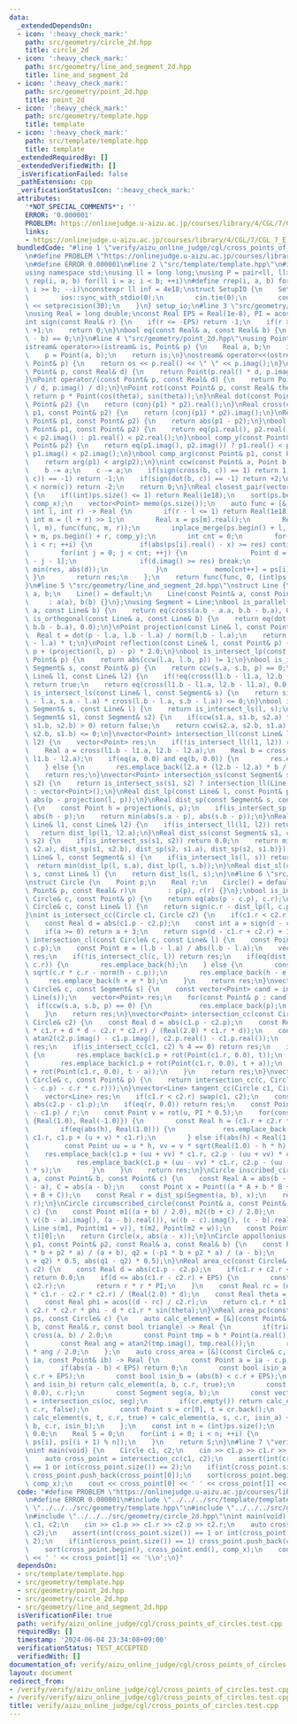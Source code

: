 ```yaml
---
data:
  _extendedDependsOn:
  - icon: ':heavy_check_mark:'
    path: src/geometry/circle_2d.hpp
    title: circle_2d
  - icon: ':heavy_check_mark:'
    path: src/geometry/line_and_segment_2d.hpp
    title: line_and_segment_2d
  - icon: ':heavy_check_mark:'
    path: src/geometry/point_2d.hpp
    title: point_2d
  - icon: ':heavy_check_mark:'
    path: src/geometry/template.hpp
    title: template
  - icon: ':heavy_check_mark:'
    path: src/template/template.hpp
    title: template
  _extendedRequiredBy: []
  _extendedVerifiedWith: []
  _isVerificationFailed: false
  _pathExtension: cpp
  _verificationStatusIcon: ':heavy_check_mark:'
  attributes:
    '*NOT_SPECIAL_COMMENTS*': ''
    ERROR: '0.000001'
    PROBLEM: https://onlinejudge.u-aizu.ac.jp/courses/library/4/CGL/7/CGL_7_E
    links:
    - https://onlinejudge.u-aizu.ac.jp/courses/library/4/CGL/7/CGL_7_E
  bundledCode: "#line 1 \"verify/aizu_online_judge/cgl/cross_points_of_circles.test.cpp\"\
    \n#define PROBLEM \"https://onlinejudge.u-aizu.ac.jp/courses/library/4/CGL/7/CGL_7_E\"\
    \n#define ERROR 0.000001\n#line 2 \"src/template/template.hpp\"\n#include <bits/stdc++.h>\n\
    using namespace std;\nusing ll = long long;\nusing P = pair<ll, ll>;\n#define\
    \ rep(i, a, b) for(ll i = a; i < b; ++i)\n#define rrep(i, a, b) for(ll i = a;\
    \ i >= b; --i)\nconstexpr ll inf = 4e18;\nstruct SetupIO {\n    SetupIO() {\n\
    \        ios::sync_with_stdio(0);\n        cin.tie(0);\n        cout << fixed\
    \ << setprecision(30);\n    }\n} setup_io;\n#line 3 \"src/geometry/template.hpp\"\
    \nusing Real = long double;\nconst Real EPS = Real(1e-8), PI = acos(Real(-1.0));\n\
    int sign(const Real& r) {\n    if(r <= -EPS) return -1;\n    if(r >= +EPS) return\
    \ +1;\n    return 0;\n}\nbool eq(const Real& a, const Real& b) {\n    return sign(a\
    \ - b) == 0;\n}\n#line 4 \"src/geometry/point_2d.hpp\"\nusing Point = complex<Real>;\n\
    istream& operator>>(istream& is, Point& p) {\n    Real a, b;\n    is >> a >> b;\n\
    \    p = Point(a, b);\n    return is;\n}\nostream& operator<<(ostream& os, const\
    \ Point& p) {\n    return os << p.real() << \" \" << p.imag();\n}\nPoint operator*(const\
    \ Point& p, const Real& d) {\n    return Point(p.real() * d, p.imag() * d);\n\
    }\nPoint operator/(const Point& p, const Real& d) {\n    return Point(p.real()\
    \ / d, p.imag() / d);\n}\nPoint rot(const Point& p, const Real& theta) {\n   \
    \ return p * Point(cos(theta), sin(theta));\n}\nReal dot(const Point& p1, const\
    \ Point& p2) {\n    return (conj(p1) * p2).real();\n}\nReal cross(const Point&\
    \ p1, const Point& p2) {\n    return (conj(p1) * p2).imag();\n}\nReal dist(const\
    \ Point& p1, const Point& p2) {\n    return abs(p1 - p2);\n}\nbool comp_x(const\
    \ Point& p1, const Point& p2) {\n    return eq(p1.real(), p2.real()) ? p1.imag()\
    \ < p2.imag() : p1.real() < p2.real();\n}\nbool comp_y(const Point& p1, const\
    \ Point& p2) {\n    return eq(p1.imag(), p2.imag()) ? p1.real() < p2.real() :\
    \ p1.imag() < p2.imag();\n}\nbool comp_arg(const Point& p1, const Point& p2) {\n\
    \    return arg(p1) < arg(p2);\n}\nint ccw(const Point& a, Point b, Point c) {\n\
    \    b -= a;\n    c -= a;\n    if(sign(cross(b, c)) == 1) return 1;\n    if(sign(cross(b,\
    \ c)) == -1) return -1;\n    if(sign(dot(b, c)) == -1) return +2;\n    if(norm(b)\
    \ < norm(c)) return -2;\n    return 0;\n}\nReal closest_pair(vector<Point> ps)\
    \ {\n    if((int)ps.size() <= 1) return Real(1e18);\n    sort(ps.begin(), ps.end(),\
    \ comp_x);\n    vector<Point> memo(ps.size());\n    auto func = [&](auto& func,\
    \ int l, int r) -> Real {\n        if(r - l <= 1) return Real(1e18);\n       \
    \ int m = (l + r) >> 1;\n        Real x = ps[m].real();\n        Real res = min(func(func,\
    \ l, m), func(func, m, r));\n        inplace_merge(ps.begin() + l, ps.begin()\
    \ + m, ps.begin() + r, comp_y);\n        int cnt = 0;\n        for(int i = l;\
    \ i < r; ++i) {\n            if(abs(ps[i].real() - x) >= res) continue;\n    \
    \        for(int j = 0; j < cnt; ++j) {\n                Point d = ps[i] - memo[cnt\
    \ - j - 1];\n                if(d.imag() >= res) break;\n                res =\
    \ min(res, abs(d));\n            }\n            memo[cnt++] = ps[i];\n       \
    \ }\n        return res;\n    };\n    return func(func, 0, (int)ps.size());\n\
    }\n#line 5 \"src/geometry/line_and_segment_2d.hpp\"\nstruct Line {\n    Point\
    \ a, b;\n    Line() = default;\n    Line(const Point& a, const Point& b)\n   \
    \     : a(a), b(b) {}\n};\nusing Segment = Line;\nbool is_parallel(const Line&\
    \ a, const Line& b) {\n    return eq(cross(a.b - a.a, b.b - b.a), 0.0);\n}\nbool\
    \ is_orthogonal(const Line& a, const Line& b) {\n    return eq(dot(a.b - a.a,\
    \ b.b - b.a), 0.0);\n}\nPoint projection(const Line& l, const Point& p) {\n  \
    \  Real t = dot(p - l.a, l.b - l.a) / norm(l.b - l.a);\n    return l.a + (l.b\
    \ - l.a) * t;\n}\nPoint reflection(const Line& l, const Point& p) {\n    return\
    \ p + (projection(l, p) - p) * 2.0;\n}\nbool is_intersect_lp(const Line& l, const\
    \ Point& p) {\n    return abs(ccw(l.a, l.b, p)) != 1;\n}\nbool is_intersect_sp(const\
    \ Segment& s, const Point& p) {\n    return ccw(s.a, s.b, p) == 0;\n}\nbool is_intersect_ll(const\
    \ Line& l1, const Line& l2) {\n    if(!eq(cross(l1.b - l1.a, l2.b - l2.a), 0.0))\
    \ return true;\n    return eq(cross(l1.b - l1.a, l2.b - l1.a), 0.0);\n}\nbool\
    \ is_intersect_ls(const Line& l, const Segment& s) {\n    return sign(cross(l.b\
    \ - l.a, s.a - l.a) * cross(l.b - l.a, s.b - l.a)) <= 0;\n}\nbool is_intersect_sl(const\
    \ Segment& s, const Line& l) {\n    return is_intersect_ls(l, s);\n}\nbool is_intersect_ss(const\
    \ Segment& s1, const Segment& s2) {\n    if(ccw(s1.a, s1.b, s2.a) * ccw(s1.a,\
    \ s1.b, s2.b) > 0) return false;\n    return ccw(s2.a, s2.b, s1.a) * ccw(s2.a,\
    \ s2.b, s1.b) <= 0;\n}\nvector<Point> intersection_ll(const Line& l1, const Line&\
    \ l2) {\n    vector<Point> res;\n    if(!is_intersect_ll(l1, l2)) return res;\n\
    \    Real a = cross(l1.b - l1.a, l2.b - l2.a);\n    Real b = cross(l1.b - l1.a,\
    \ l1.b - l2.a);\n    if(eq(a, 0.0) and eq(b, 0.0)) {\n        res.emplace_back(l2.a);\n\
    \    } else {\n        res.emplace_back(l2.a + (l2.b - l2.a) * b / a);\n    }\n\
    \    return res;\n}\nvector<Point> intersection_ss(const Segment& s1, const Segment&\
    \ s2) {\n    return is_intersect_ss(s1, s2) ? intersection_ll(Line(s1), Line(s2))\
    \ : vector<Point>();\n}\nReal dist_lp(const Line& l, const Point& p) {\n    return\
    \ abs(p - projection(l, p));\n}\nReal dist_sp(const Segment& s, const Point& p)\
    \ {\n    const Point h = projection(s, p);\n    if(is_intersect_sp(s, h)) return\
    \ abs(h - p);\n    return min(abs(s.a - p), abs(s.b - p));\n}\nReal dist_ll(const\
    \ Line& l1, const Line& l2) {\n    if(is_intersect_ll(l1, l2)) return 0.0;\n \
    \   return dist_lp(l1, l2.a);\n}\nReal dist_ss(const Segment& s1, const Segment&\
    \ s2) {\n    if(is_intersect_ss(s1, s2)) return 0.0;\n    return min({dist_sp(s1,\
    \ s2.a), dist_sp(s1, s2.b), dist_sp(s2, s1.a), dist_sp(s2, s1.b)});\n}\nReal dist_ls(const\
    \ Line& l, const Segment& s) {\n    if(is_intersect_ls(l, s)) return 0.0;\n  \
    \  return min(dist_lp(l, s.a), dist_lp(l, s.b));\n}\nReal dist_sl(const Segment&\
    \ s, const Line& l) {\n    return dist_ls(l, s);\n}\n#line 6 \"src/geometry/circle_2d.hpp\"\
    \nstruct Circle {\n    Point p;\n    Real r;\n    Circle() = default;\n    Circle(const\
    \ Point& p, const Real& r)\n        : p(p), r(r) {}\n};\nbool is_intersect_cp(const\
    \ Circle& c, const Point& p) {\n    return eq(abs(p - c.p), c.r);\n}\nbool is_intersect_cl(const\
    \ Circle& c, const Line& l) {\n    return sign(c.r - dist_lp(l, c.p)) >= 0;\n\
    }\nint is_intersect_cc(Circle c1, Circle c2) {\n    if(c1.r < c2.r) swap(c1, c2);\n\
    \    const Real d = abs(c1.p - c2.p);\n    const int a = sign(d - c1.r - c2.r);\n\
    \    if(a >= 0) return a + 3;\n    return sign(d - c1.r + c2.r) + 1;\n}\nvector<Point>\
    \ intersection_cl(const Circle& c, const Line& l) {\n    const Point h = projection(l,\
    \ c.p);\n    const Point e = (l.b - l.a) / abs(l.b - l.a);\n    vector<Point>\
    \ res;\n    if(!is_intersect_cl(c, l)) return res;\n    if(eq(dist_lp(l, c.p),\
    \ c.r)) {\n        res.emplace_back(h);\n    } else {\n        const Real b =\
    \ sqrt(c.r * c.r - norm(h - c.p));\n        res.emplace_back(h - e * b);\n   \
    \     res.emplace_back(h + e * b);\n    }\n    return res;\n}\nvector<Point> intersection_cs(const\
    \ Circle& c, const Segment& s) {\n    const vector<Point> cand = intersection_cl(c,\
    \ Line(s));\n    vector<Point> res;\n    for(const Point& p : cand) {\n      \
    \  if(ccw(s.a, s.b, p) == 0) {\n            res.emplace_back(p);\n        }\n\
    \    }\n    return res;\n}\nvector<Point> intersection_cc(const Circle& c1, const\
    \ Circle& c2) {\n    const Real d = abs(c1.p - c2.p);\n    const Real a = acos((c1.r\
    \ * c1.r + d * d - c2.r * c2.r) / (Real(2.0) * c1.r * d));\n    const Real t =\
    \ atan2(c2.p.imag() - c1.p.imag(), c2.p.real() - c1.p.real());\n    vector<Point>\
    \ res;\n    if(is_intersect_cc(c1, c2) % 4 == 0) return res;\n    if(eq(a, 0.0))\
    \ {\n        res.emplace_back(c1.p + rot(Point(c1.r, 0.0), t));\n    } else {\n\
    \        res.emplace_back(c1.p + rot(Point(c1.r, 0.0), t + a));\n        res.emplace_back(c1.p\
    \ + rot(Point(c1.r, 0.0), t - a));\n    }\n    return res;\n}\nvector<Point> tangent_cp(const\
    \ Circle& c, const Point& p) {\n    return intersection_cc(c, Circle(p, sqrt(norm(p\
    \ - c.p) - c.r * c.r)));\n}\nvector<Line> tangent_cc(Circle c1, Circle c2) {\n\
    \    vector<Line> res;\n    if(c1.r < c2.r) swap(c1, c2);\n    const Real r =\
    \ abs(c2.p - c1.p);\n    if(eq(r, 0.0)) return res;\n    const Point u = (c2.p\
    \ - c1.p) / r;\n    const Point v = rot(u, PI * 0.5);\n    for(const Real s :\
    \ {Real(1.0), Real(-1.0)}) {\n        const Real h = (c1.r + c2.r * s) / r;\n\
    \        if(eq(abs(h), Real(1.0))) {\n            res.emplace_back(c1.p + u *\
    \ c1.r, c1.p + (u + v) * c1.r);\n        } else if(abs(h) < Real(1.0)) {\n   \
    \         const Point uu = u * h, vv = v * sqrt(Real(1.0) - h * h);\n        \
    \    res.emplace_back(c1.p + (uu + vv) * c1.r, c2.p - (uu + vv) * c2.r * s);\n\
    \            res.emplace_back(c1.p + (uu - vv) * c1.r, c2.p - (uu - vv) * c2.r\
    \ * s);\n        }\n    }\n    return res;\n}\nCircle inscribed_circle(const Point&\
    \ a, const Point& b, const Point& c) {\n    const Real A = abs(b - c), B = abs(c\
    \ - a), C = abs(a - b);\n    const Point x = Point((a * A + b * B + c * C) / (A\
    \ + B + C));\n    const Real r = dist_sp(Segment(a, b), x);\n    return Circle(x,\
    \ r);\n}\nCircle circumscribed_circle(const Point& a, const Point& b, const Point&\
    \ c) {\n    const Point m1((a + b) / 2.0), m2((b + c) / 2.0);\n    const Point\
    \ v((b - a).imag(), (a - b).real()), w((b - c).imag(), (c - b).real());\n    const\
    \ Line s(m1, Point(m1 + v)), t(m2, Point(m2 + w));\n    const Point x = intersection_ll(s,\
    \ t)[0];\n    return Circle(x, abs(a - x));\n}\nCircle appollonius(const Point&\
    \ p1, const Point& p2, const Real& a, const Real& b) {\n    const Point q1 = (p1\
    \ * b + p2 * a) / (a + b), q2 = (-p1 * b + p2 * a) / (a - b);\n    return Circle((q1\
    \ + q2) * 0.5, abs(q1 - q2) * 0.5);\n}\nReal area_cc(const Circle& c1, const Circle&\
    \ c2) {\n    const Real d = abs(c1.p - c2.p);\n    if(c1.r + c2.r <= d + EPS)\
    \ return 0.0;\n    if(d <= abs(c1.r - c2.r) + EPS) {\n        const Real r = min(c1.r,\
    \ c2.r);\n        return r * r * PI;\n    }\n    const Real rc = (d * d + c1.r\
    \ * c1.r - c2.r * c2.r) / (Real(2.0) * d);\n    const Real theta = acos(rc / c1.r);\n\
    \    const Real phi = acos((d - rc) / c2.r);\n    return c1.r * c1.r * theta +\
    \ c2.r * c2.r * phi - d * c1.r * sin(theta);\n}\nReal area_pc(const vector<Point>&\
    \ ps, const Circle& c) {\n    auto calc_element = [&](const Point& a, const Point&\
    \ b, const Real& r, const bool triangle) -> Real {\n        if(triangle) return\
    \ cross(a, b) / 2.0;\n        const Point tmp = b * Point(a.real(), -a.imag());\n\
    \        const Real ang = atan2(tmp.imag(), tmp.real());\n        return r * r\
    \ * ang / 2.0;\n    };\n    auto cross_area = [&](const Circle& c, const Point&\
    \ ia, const Point& ib) -> Real {\n        const Point a = ia - c.p, b = ib - c.p;\n\
    \        if(abs(a - b) < EPS) return 0;\n        const bool isin_a = (abs(a) <\
    \ c.r + EPS);\n        const bool isin_b = (abs(b) < c.r + EPS);\n        if(isin_a\
    \ and isin_b) return calc_element(a, b, c.r, true);\n        const Circle oc(Point(0.0,\
    \ 0.0), c.r);\n        const Segment seg(a, b);\n        const vector<Point> cr\
    \ = intersection_cs(oc, seg);\n        if(cr.empty()) return calc_element(a, b,\
    \ c.r, false);\n        const Point s = cr[0], t = cr.back();\n        return\
    \ calc_element(s, t, c.r, true) + calc_element(a, s, c.r, isin_a) + calc_element(t,\
    \ b, c.r, isin_b);\n    };\n    const int n = (int)ps.size();\n    if(n < 3) return\
    \ 0.0;\n    Real S = 0;\n    for(int i = 0; i < n; ++i) {\n        S += cross_area(c,\
    \ ps[i], ps[(i + 1) % n]);\n    }\n    return S;\n}\n#line 7 \"verify/aizu_online_judge/cgl/cross_points_of_circles.test.cpp\"\
    \nint main(void) {\n    Circle c1, c2;\n    cin >> c1.p >> c1.r >> c2.p >> c2.r;\n\
    \    auto cross_point = intersection_cc(c1, c2);\n    assert(int(cross_point.size())\
    \ == 1 or int(cross_point.size()) == 2);\n    if(int(cross_point.size()) == 1)\
    \ cross_point.push_back(cross_point[0]);\n    sort(cross_point.begin(), cross_point.end(),\
    \ comp_x);\n    cout << cross_point[0] << ' ' << cross_point[1] << '\\n';\n}\n"
  code: "#define PROBLEM \"https://onlinejudge.u-aizu.ac.jp/courses/library/4/CGL/7/CGL_7_E\"\
    \n#define ERROR 0.000001\n#include \"../../../src/template/template.hpp\"\n#include\
    \ \"../../../src/geometry/template.hpp\"\n#include \"../../../src/geometry/point_2d.hpp\"\
    \n#include \"../../../src/geometry/circle_2d.hpp\"\nint main(void) {\n    Circle\
    \ c1, c2;\n    cin >> c1.p >> c1.r >> c2.p >> c2.r;\n    auto cross_point = intersection_cc(c1,\
    \ c2);\n    assert(int(cross_point.size()) == 1 or int(cross_point.size()) ==\
    \ 2);\n    if(int(cross_point.size()) == 1) cross_point.push_back(cross_point[0]);\n\
    \    sort(cross_point.begin(), cross_point.end(), comp_x);\n    cout << cross_point[0]\
    \ << ' ' << cross_point[1] << '\\n';\n}"
  dependsOn:
  - src/template/template.hpp
  - src/geometry/template.hpp
  - src/geometry/point_2d.hpp
  - src/geometry/circle_2d.hpp
  - src/geometry/line_and_segment_2d.hpp
  isVerificationFile: true
  path: verify/aizu_online_judge/cgl/cross_points_of_circles.test.cpp
  requiredBy: []
  timestamp: '2024-06-04 23:34:08+09:00'
  verificationStatus: TEST_ACCEPTED
  verifiedWith: []
documentation_of: verify/aizu_online_judge/cgl/cross_points_of_circles.test.cpp
layout: document
redirect_from:
- /verify/verify/aizu_online_judge/cgl/cross_points_of_circles.test.cpp
- /verify/verify/aizu_online_judge/cgl/cross_points_of_circles.test.cpp.html
title: verify/aizu_online_judge/cgl/cross_points_of_circles.test.cpp
---
```

